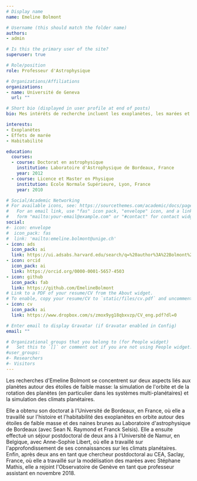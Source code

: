 ```yaml
---
# Display name
name: Emeline Bolmont

# Username (this should match the folder name)
authors:
- admin

# Is this the primary user of the site?
superuser: true

# Role/position
role: Professeur d'Astrophysique

# Organizations/Affiliations
organizations:
- name: Université de Geneva
  url: ""

# Short bio (displayed in user profile at end of posts)
bio: Mes intérêts de recherche incluent les exoplanètes, les marées et l'habitabilité.

interests:
- Exoplanètes
- Effets de marée
- Habitabilité

education:
  courses:
  - course: Doctorat en astrophysique
    institution: Laboratoire d'Astrophysique de Bordeaux, France
    year: 2012
  - course: Licence et Master en Physique
    institution: Ecole Normale Supérieure, Lyon, France
    year: 2010

# Social/Academic Networking
# For available icons, see: https://sourcethemes.com/academic/docs/page-builder/#icons
#   For an email link, use "fas" icon pack, "envelope" icon, and a link in the
#   form "mailto:your-email@example.com" or "#contact" for contact widget.
social:
#- icon: envelope
#  icon_pack: fas
#  link: 'mailto:emeline.bolmont@unige.ch' 
- icon: ads
  icon_pack: ai
  link: https://ui.adsabs.harvard.edu/search/q=%20author%3A%22Bolmont%2C%20Emeline%22&sort=date%20desc%2C%20bibcode%20desc&p_=0
- icon: orcid
  icon_pack: ai
  link: https://orcid.org/0000-0001-5657-4503
- icon: github
  icon_pack: fab
  link: https://github.com/EmelineBolmont
# Link to a PDF of your resume/CV from the About widget.
# To enable, copy your resume/CV to `static/files/cv.pdf` and uncomment the lines below.
- icon: cv
  icon_pack: ai
  link: https://www.dropbox.com/s/zmox9yg18qbxvzp/CV_eng.pdf?dl=0

# Enter email to display Gravatar (if Gravatar enabled in Config)
email: ""

# Organizational groups that you belong to (for People widget)
#   Set this to `[]` or comment out if you are not using People widget.
#user_groups:
#- Researchers
#- Visitors
---
```


Les recherches d'Emeline Bolmont se concentrent sur deux aspects liés aux planètes autour des étoiles de faible masse: la simulation de l'orbite et de la rotation des planètes (en particulier dans les systèmes multi-planétaires) et la simulation des climats planétaires.

Elle a obtenu son doctorat à l'Université de Bordeaux, en France, où elle a travaillé sur l'histoire et l'habitabilité des exoplanètes en orbite autour des étoiles de faible masse et des naines brunes au Laboratoire d'astrophysique de Bordeaux (avec Sean N. Raymond et Franck Selsis). Elle a ensuite effectué un séjour postdoctoral de deux ans à l'Université de Namur, en Belgique, avec Anne-Sophie Libert, où elle a travaillé sur l'approfondissement de ses connaissances sur les climats planétaires. Enfin, après deux ans en tant que chercheur postdoctoral au CEA, Saclay, France, où elle a travaillé sur la modélisation des marées avec Stéphane Mathis, elle a rejoint l'Observatoire de Genève en tant que professeur assistant en novembre 2018.
